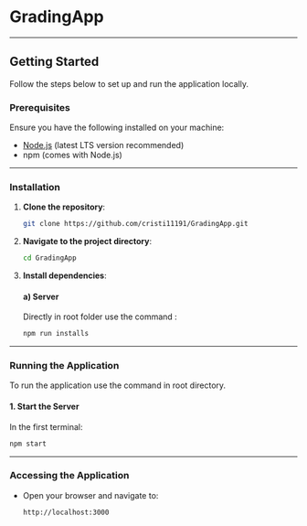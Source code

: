 # GradingApp

---

## Getting Started

Follow the steps below to set up and run the application locally.

### Prerequisites

Ensure you have the following installed on your machine:
- [Node.js](https://nodejs.org/) (latest LTS version recommended)
- npm (comes with Node.js)

---

### Installation

1. **Clone the repository**:
   ```bash
   git clone https://github.com/cristi11191/GradingApp.git
   ```

2. **Navigate to the project directory**:
   ```bash
   cd GradingApp
   ```

3. **Install dependencies**:

   #### a) Server
   Directly in root folder use the command :
   ```bash
   npm run installs
   ```


---

### Running the Application

To run the application use the command in root directory.

#### 1. Start the Server
In the first terminal:
   ```bash
   npm start
   ```

---

### Accessing the Application

- Open your browser and navigate to:
  ```
  http://localhost:3000
  ```
